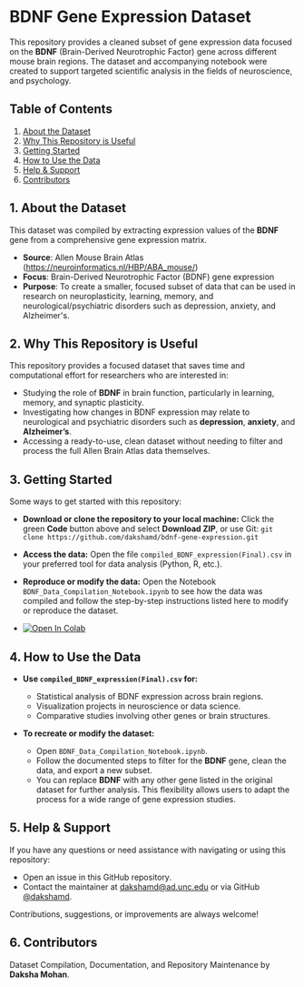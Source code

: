 # BDNF Gene Expression Dataset

This repository provides a cleaned subset of gene expression data focused on the **BDNF** (Brain-Derived Neurotrophic Factor) gene across different mouse brain regions. The dataset and accompanying notebook were created to support targeted scientific analysis in the fields of neuroscience, and psychology.

## Table of Contents
1. [About the Dataset](#1-about-the-dataset)
2. [Why This Repository is Useful](#2-why-this-repository-is-useful)
3. [Getting Started](#3-getting-started)
4. [How to Use the Data](#4-how-to-use-the-data)
5. [Help & Support](#5-help--support)
6. [Contributors](#6-contributors)

## 1. About the Dataset

This dataset was compiled by extracting expression values of the **BDNF** gene from a comprehensive gene expression matrix.

- **Source**: Allen Mouse Brain Atlas (https://neuroinformatics.nl/HBP/ABA_mouse/)
- **Focus**: Brain-Derived Neurotrophic Factor (BDNF) gene expression
- **Purpose**: To create a smaller, focused subset of data that can be used in research on neuroplasticity, learning, memory, and neurological/psychiatric disorders such as depression, anxiety, and Alzheimer's.

## 2. Why This Repository is Useful

This repository provides a focused dataset that saves time and computational effort for researchers who are interested in:

- Studying the role of **BDNF** in brain function, particularly in learning, memory, and synaptic plasticity.
- Investigating how changes in BDNF expression may relate to neurological and psychiatric disorders such as **depression**, **anxiety**, and **Alzheimer’s**.
- Accessing a ready-to-use, clean dataset without needing to filter and process the full Allen Brain Atlas data themselves.

## 3. Getting Started

Some ways to get started with this repository:

- **Download or clone the repository to your local machine:** Click the green **Code** button above and select **Download ZIP**, or use Git:
`git clone https://github.com/dakshamd/bdnf-gene-expression.git`
     
- **Access the data:** Open the file `compiled_BDNF_expression(Final).csv` in your preferred tool for data analysis (Python, R, etc.).

- **Reproduce or modify the data:** Open the Notebook `BDNF_Data_Compilation_Notebook.ipynb` to see how the data was compiled and follow the step-by-step instructions listed here to modify or reproduce the dataset.
- [![Open In Colab](https://colab.research.google.com/assets/colab-badge.svg)](https://colab.research.google.com/drive/1eDvoeMAmH7NBi9yztqk-t492TJJA2yYV)

## 4. How to Use the Data

- **Use `compiled_BDNF_expression(Final).csv` for:**
  - Statistical analysis of BDNF expression across brain regions.
  - Visualization projects in neuroscience or data science.
  - Comparative studies involving other genes or brain structures.

- **To recreate or modify the dataset:**
  - Open `BDNF_Data_Compilation_Notebook.ipynb`.
  - Follow the documented steps to filter for the **BDNF** gene, clean the data, and export a new subset.
  - You can replace **BDNF** with any other gene listed in the original dataset for further analysis. This flexibility allows users to adapt the process for a wide range of gene expression studies.

## 5. Help & Support

If you have any questions or need assistance with navigating or using this repository:

- Open an issue in this GitHub repository.
- Contact the maintainer at dakshamd@ad.unc.edu or via GitHub [@dakshamd](https://github.com/dakshamd).

Contributions, suggestions, or improvements are always welcome!

## 6. Contributors

Dataset Compilation, Documentation, and Repository Maintenance by **Daksha Mohan**.
